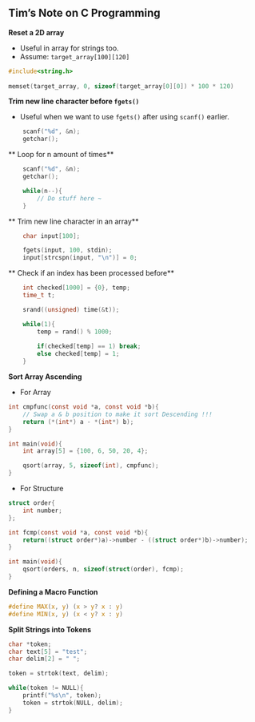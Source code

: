 ## Tim’s Note on C Programming

**Reset a 2D array**
- Useful in array for strings too.
- Assume: `target_array[100][120]`
```c
#include<string.h>
	
memset(target_array, 0, sizeof(target_array[0][0]) * 100 * 120)
```

**Trim new line character before `fgets()`**
- Useful when we want to use `fgets()` after using `scanf()` earlier.
```c
	scanf("%d", &n);
	getchar();
```

** Loop for n amount of times**
```c
	scanf("%d", &n);
	getchar();

	while(n--){
		// Do stuff here ~
	}
```

** Trim new line character in an array**
```c
	char input[100];

	fgets(input, 100, stdin);
	input[strcspn(input, "\n")] = 0;
```

** Check if an index has been processed before**
```c
	int checked[1000] = {0}, temp;
	time_t t;

	srand((unsigned) time(&t));

	while(1){
		temp = rand() % 1000;
			
		if(checked[temp] == 1) break;
		else checked[temp] = 1;
	}
```

**Sort Array Ascending**
- For Array
```c
int cmpfunc(const void *a, const void *b){
	// Swap a & b position to make it sort Descending !!!
	return (*(int*) a - *(int*) b);
}

int main(void){
	int array[5] = {100, 6, 50, 20, 4};

	qsort(array, 5, sizeof(int), cmpfunc);
}
```

- For Structure
```c
struct order{
	int number;
};

int fcmp(const void *a, const void *b){
	return((struct order*)a)->number - ((struct order*)b)->number);
}

int main(void){
	qsort(orders, n, sizeof(struct(order), fcmp);
}
```

**Defining a Macro Function**
```c
#define MAX(x, y) (x > y? x : y)
#define MIN(x, y) (x < y? x : y)
```

**Split Strings into Tokens**
```c
char *token;
char text[5] = "test";
char delim[2] = " ";

token = strtok(text, delim);

while(token != NULL){
	printf("%s\n", token);
	token = strtok(NULL, delim);
}
```
